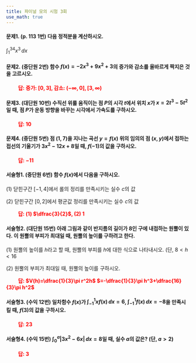 ```yaml
---
title: 파이널 모의 시험 3회
use_math: true
---
```


#### 문제1. (p. 113 1번) 다음 정적분을 계산하시오.

$\displaystyle\int_1^34 x^3\,dx$


#### 문제2. (중단원 2번) 함수 $f(x)=-2x^3+9x^2+3$의 증가와 감소를 올바르게 짝지은 것을 고르시오.

**<span style="color: red;">$\qquad$답: 증가: $[0, 3]$, 감소: $(-\infty, 0], [3, \infty)$</span>**



#### 문제3. (대단원 10번) 수직선 위룰 움직이는 점 $P$의 시각 $t$에서 위치 $x$가 $x=2t^3-5t^2$일 때, 점 $P$가 운동 방향을 바꾸는 시각에서 가속도를 구하시오.

**<span style="color: red;">$\qquad$답: $10$</span>**


#### 문제4. (중단원 5번) 점 $(1, 7)$을 지나는 곡선 $y=f(x)$ 위의 임의의 점 $(x, y)$에서 접하는 접선의 기울기가 $3x^2-12x+8$일 때, $f(-1)$의 값을 구하시오.

**<span style="color: red;">$\qquad$답: $-11$</span>**







#### 서술형1. (중단원 6번) 함수 $f(x)$에서 다음을 구하시오.

(1) 닫힌구간 $[-1, 4]$에서 롤의 정리를 만족시키는 실수 $c$의 값

(2) 닫힌구간 $[0, 2]$에서 평균값 정리를 만족시키는 실수 $c$의 값

**<span style="color: red;">$\qquad$답: (1) $\dfrac{3}{2}$, (2) $1$</span>**



#### 서술형2. (대단원 15번) 아래 그림과 같이 반지름의 길이가 $8$인 구에 내접하는 원뿔이 있다. 이 원뿔의 부피가 최대일 때, 원뿔의 높이를 구하려고 한다.

(1) 원뿔의 높이를 $h$라고 할 때, 원뿔의 부피를 $h$에 대한 식으로 나타내시오. (단, $8<h<16$

(2) 원뿔의 부피가 최대일 때, 원뿔의 높이를 구하시오. 

**<span style="color: red;">$\qquad$답: $V(h)=\dfrac{1}{3}\pi r^2h$ $=-\dfrac{1}{3}\pi h^3+\dfrac{16}{3}\pi h^2$</span>**

#### 서술형3. (수익 12번) 일차함수 $f(x)$가 $\displaystyle\int_{-1}^1 xf(x)\,dx=6$, $\displaystyle\int_{-1}^1 f(x)\,dx=-8$을 만족시킬 때, $f(3)$의 값을 구하시오.

**<span style="color: red;">$\qquad$답: $23$</span>**



#### 서술형4. (수익 15번) $\displaystyle\int_0^a\lvert 3 x^2-6 x\rvert\,dx=8$일 때, 실수 $a$의 값은? (단, $a>2$)

**<span style="color: red;">$\qquad$답: $3$</span>**